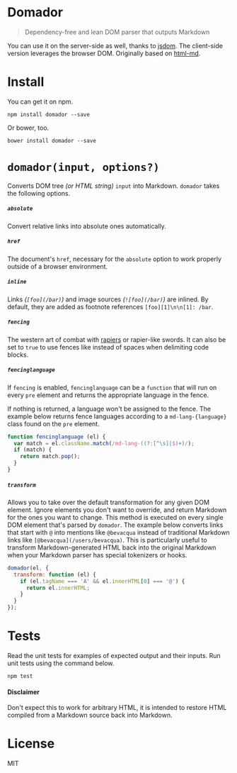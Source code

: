 # Domador

> Dependency-free and lean DOM parser that outputs Markdown

You can use it on the server-side as well, thanks to [jsdom][1]. The client-side version leverages the browser DOM. Originally based on [html-md][3].

# Install

You can get it on npm.

```shell
npm install domador --save
```

Or bower, too.

```shell
bower install domador --save
```

# `domador(input, options?)`

Converts DOM tree _(or HTML string)_ `input` into Markdown. `domador` takes the following options.

##### `absolute`

Convert relative links into absolute ones automatically.

##### `href`

The document's `href`, necessary for the `absolute` option to work properly outside of a browser environment.

##### `inline`

Links _(`[foo](/bar)`)_ and image sources _(`![foo](/bar)`)_ are inlined. By default, they are added as footnote references `[foo][1]\n\n[1]: /bar`.

##### `fencing`

The western art of combat with [rapiers][2] or rapier-like swords. It can also be set to `true` to use fences like instead of spaces when delimiting code blocks.

##### `fencinglanguage`

If `fencing` is enabled, `fencinglanguage` can be a `function` that will run on every `pre` element and returns the appropriate language in the fence.

If nothing is returned, a language won't be assigned to the fence. The example below returns fence languages according to a `md-lang-{language}` class found on the `pre` element.

```js
function fencinglanguage (el) {
  var match = el.className.match(/md-lang-((?:[^\s]|$)+)/);
  if (match) {
    return match.pop();
  }
}
```

##### `transform`

Allows you to take over the default transformation for any given DOM element. Ignore elements you don't want to override, and return Markdown for the ones you want to change. This method is executed on every single DOM element that's parsed by `domador`. The example below converts links that start with `@` into mentions like `@bevacqua` instead of traditional Markdown links like `[@bevacqua](/users/bevacqua)`. This is particularly useful to transform Markdown-generated HTML back into the original Markdown when your Markdown parser has special tokenizers or hooks.

```js
domador(el, {
  transform: function (el) {
    if (el.tagName === 'A' && el.innerHTML[0] === '@') {
      return el.innerHTML;
    }
  }
});
```

# Tests

Read the unit tests for examples of expected output and their inputs. Run unit tests using the command below.

```shell
npm test
```

#### Disclaimer

Don't expect this to work for arbitrary HTML, it is intended to restore HTML compiled from a Markdown source back into Markdown.

# License

MIT

[1]: https://github.com/tmpvar/jsdom
[2]: http://en.wikipedia.org/wiki/Rapier
[3]: https://github.com/neocotic/html.md

